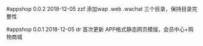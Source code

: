 ﻿#appshop 0.0.2 2018-12-05 zzf 
添加wap .web .wachat 三个目录，保持目录完整性

#appshop 0.0.1 2018-12-05 dr
首次更新
APP格式静态网页模版，会员中心+购物商城
